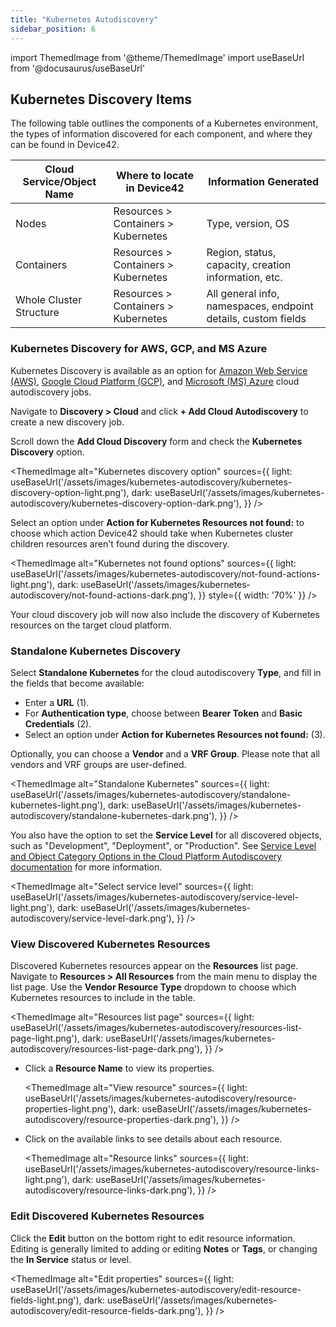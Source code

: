 ```yaml
---
title: "Kubernetes Autodiscovery"
sidebar_position: 6
---
```


import ThemedImage from '@theme/ThemedImage'
import useBaseUrl from '@docusaurus/useBaseUrl'

## Kubernetes Discovery Items

The following table outlines the components of a Kubernetes environment, the types of information discovered for each component, and where they can be found in Device42. 

| **Cloud Service/Object Name** | **Where to locate in Device42**                                 | **Information Generated**                                             |
| ----------------------------- | --------------------------------------------------------- | --------------------------------------------------------------------- |
| Nodes                          | Resources > Containers > Kubernetes                   | Type, version, OS                                                     |
| Containers                     | Resources > Containers > Kubernetes                   | Region, status, capacity, creation information, etc.                  |
| Whole Cluster Structure        | Resources > Containers > Kubernetes                   | All general info, namespaces, endpoint details, custom fields         |


### Kubernetes Discovery for AWS, GCP, and MS Azure

Kubernetes Discovery is available as an option for [Amazon Web Service (AWS)](auto-discovery/cloud-auto-discovery/aws-autodiscovery.mdx), [Google Cloud Platform (GCP)](auto-discovery/cloud-auto-discovery/google-cloud-platform-autodiscovery.mdx), and [Microsoft (MS) Azure](auto-discovery/cloud-auto-discovery/azure-autodiscovery.md) cloud autodiscovery jobs. 

Navigate to **Discovery > Cloud** and click **+ Add Cloud Autodiscovery** to create a new discovery job.

Scroll down the **Add Cloud Discovery** form and check the **Kubernetes Discovery** option.

<ThemedImage
  alt="Kubernetes discovery option"
  sources={{
    light: useBaseUrl('/assets/images/kubernetes-autodiscovery/kubernetes-discovery-option-light.png'),
    dark: useBaseUrl('/assets/images/kubernetes-autodiscovery/kubernetes-discovery-option-dark.png'),
  }}
/>

Select an option under **Action for Kubernetes Resources not found:** to choose which action Device42 should take when Kubernetes cluster children resources aren't found during the discovery.

<ThemedImage
  alt="Kubernetes not found options"
  sources={{
    light: useBaseUrl('/assets/images/kubernetes-autodiscovery/not-found-actions-light.png'),
    dark: useBaseUrl('/assets/images/kubernetes-autodiscovery/not-found-actions-dark.png'),
  }}
  style={{ width: '70%' }} 
/>

Your cloud discovery job will now also include the discovery of Kubernetes resources on the target cloud platform.

### Standalone Kubernetes Discovery

Select **Standalone Kubernetes** for the cloud autodiscovery **Type**, and fill in the fields that become available:

- Enter a **URL** (1).
- For **Authentication type**, choose between **Bearer Token** and **Basic Credentials** (2). 
- Select an option under **Action for Kubernetes Resources not found:** (3).

Optionally, you can choose a **Vendor** and a **VRF Group**. Please note that all vendors and VRF groups are user-defined.

<ThemedImage
  alt="Standalone Kubernetes"
  sources={{
    light: useBaseUrl('/assets/images/kubernetes-autodiscovery/standalone-kubernetes-light.png'),
    dark: useBaseUrl('/assets/images/kubernetes-autodiscovery/standalone-kubernetes-dark.png'),
  }}
/>

You also have the option to set the **Service Level** for all discovered objects, such as "Development", "Deployment", or "Production". See [Service Level and Object Category Options in the Cloud Platform Autodiscovery documentation](index.mdx#service-level-and-object-category-options) for more information.

<ThemedImage
  alt="Select service level"
  sources={{
    light: useBaseUrl('/assets/images/kubernetes-autodiscovery/service-level-light.png'),
    dark: useBaseUrl('/assets/images/kubernetes-autodiscovery/service-level-dark.png'),
  }}
/>

### View Discovered Kubernetes Resources

Discovered Kubernetes resources appear on the **Resources** list page. Navigate to **Resources > All Resources** from the main menu to display the list page. Use the **Vendor Resource Type** dropdown to choose which Kubernetes resources to include in the table.

<ThemedImage
  alt="Resources list page"
  sources={{
    light: useBaseUrl('/assets/images/kubernetes-autodiscovery/resources-list-page-light.png'),
    dark: useBaseUrl('/assets/images/kubernetes-autodiscovery/resources-list-page-dark.png'),
  }}
/>

- Click a **Resource Name** to view its properties.
  
    <ThemedImage
    alt="View resource"
    sources={{
        light: useBaseUrl('/assets/images/kubernetes-autodiscovery/resource-properties-light.png'),
        dark: useBaseUrl('/assets/images/kubernetes-autodiscovery/resource-properties-dark.png'),
    }}
    />

- Click on the available links to see details about each resource.
  
    <ThemedImage
    alt="Resource links"
    sources={{
        light: useBaseUrl('/assets/images/kubernetes-autodiscovery/resource-links-light.png'),
        dark: useBaseUrl('/assets/images/kubernetes-autodiscovery/resource-links-dark.png'),
    }}
    />


### Edit Discovered Kubernetes Resources

Click the **Edit** button on the bottom right to edit resource information. Editing is generally limited to adding or editing **Notes** or **Tags**, or changing the **In Service** status or level.

<ThemedImage
  alt="Edit properties"
  sources={{
    light: useBaseUrl('/assets/images/kubernetes-autodiscovery/edit-resource-fields-light.png'),
    dark: useBaseUrl('/assets/images/kubernetes-autodiscovery/edit-resource-fields-dark.png'),
  }}
/>
